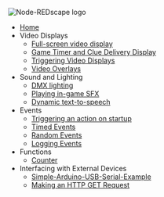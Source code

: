 <p><img src="https://github.com/playfultechnology/node-redscape/blob/master/Documentation/node-redscape_logo.png" alt="Node-REDscape logo"></p>
<ul>
  <li><a href="https://github.com/playfultechnology/propcontrol/wiki">Home</a></li>
  <li>Video Displays
    <ul>
      <li><a href="https://github.com/playfultechnology/node-redscape/wiki/Creating-a-full-screen-in-game-display">Full-screen video display</a></li>
      <li><a href="https://github.com/playfultechnology/node-redscape/wiki/Game-Timer-and-Clue-Display">Game Timer and Clue Delivery Display</a></li>
      <li><a href="https://github.com/playfultechnology/node-redscape/wiki/Video-Display">Triggering Video Displays</a></li>
      <li><a href="https://github.com/playfultechnology/node-redscape/wiki/Video-Overlay-(and-Video-Background)">Video Overlays</a></li>
    </ul>
  </li>
  <li>Sound and Lighting
    <ul>
      <li><a href="https://github.com/playfultechnology/node-redscape/wiki/Controlling-DMX-Devices">DMX lighting</a></li>
      <li><a href="https://github.com/playfultechnology/node-redscape/wiki/Playing-Sound-Effects">Playing in-game SFX</a></li>
      <li><a href="https://github.com/playfultechnology/node-redscape/wiki/Dynamic-Text-To-Speech">Dynamic text-to-speech</a></li>
    </ul>
  </li>
  <li>Events
    <ul>
      <li><a href="">Triggering an action on startup</a></li>
      <li><a href="https://github.com/playfultechnology/propcontrol/wiki/Timed-Events">Timed Events</a></li>
      <li><a href="https://github.com/playfultechnology/propcontrol/wiki/Chance-Events">Random Events</a></li>
      <li><a href="https://github.com/playfultechnology/propcontrol/wiki/Logging-Events">Logging Events</a></li>
    </ul>
  </li>
  <li>Functions
    <ul>
      <li><a href="https://github.com/playfultechnology/propcontrol/wiki/Counter">Counter</a></li>
    </ul>
  </li>
  <li>Interfacing with External Devices
    <ul>
<li><a href="https://github.com/playfultechnology/node-redscape/wiki/Simple-Arduino-USB-Serial-Example">Simple-Arduino-USB-Serial-Example</a></li>
      <li><a href="https://github.com/playfultechnology/node-redscape/wiki/Making-an-HTTP-Request">Making an HTTP GET Request</a></li>
    </ul>
  </li>
</ul>